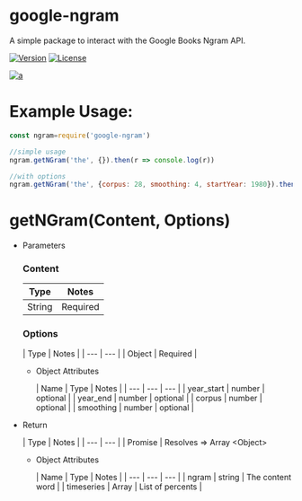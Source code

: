 google-ngram
======

A simple package to interact with the Google Books Ngram API.

[![Version](https://img.shields.io/npm/v/google-ngram.svg)](https://npmjs.org/package/google-ngram)
[![License](https://img.shields.io/npm/l/google-ngram.svg)](https://github.com/ashwink0/google-ngram/blob/master/LICENSE)

[![a](https://nodei.co/npm/google-ngram.png?mini=true)](https://npmjs.org/package/google-ngram)


# Example Usage:
``` js
const ngram=require('google-ngram')

//simple usage
ngram.getNGram('the', {}).then(r => console.log(r))

//with options
ngram.getNGram('the', {corpus: 28, smoothing: 4, startYear: 1980}).then(r => console.log(r))

```

# getNGram(Content, Options)
* Parameters

  ### Content

  | Type | Notes |
    | --- | --- |
  | String | Required |

  ### Options
  | Type | Notes |
      | --- | --- |
  | Object | Required |
    * Object Attributes

      | Name | Type | Notes |
            | --- | --- | --- |
      | year_start | number | optional |
      | year_end | number | optional |
      | corpus | number | optional |
      | smoothing | number | optional |

* Return

  | Type | Notes |
          | --- | --- |
  | Promise | Resolves => Array <Object\>
    * Object Attributes

      | Name | Type | Notes |
            | --- | --- | --- |
      | ngram | string | The content word |
      | timeseries | Array | List of percents |
